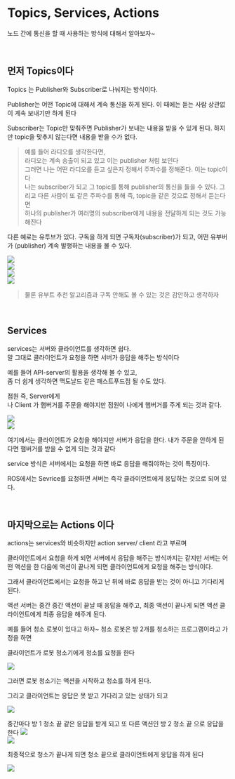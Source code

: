 # Topics, Services, Actions
노드 간에 통신을 할 때 사용하는 방식에 대해서 알아보자~

<br>

## 먼저 Topics이다
Topics 는 Publisher와 Subscriber로 나눠지는 방식이다. 

Publisher는 어떤 Topic에 대해서 계속 통신을 하게 된다. 이 때에는 듣는 사람 상관없이 계속 보내기만 하게 된다

Subscriber는 Topic만 맞춰주면 Publisher가 보내는 내용을 받을 수 있게 된다. 하지만 topic을 맞추지 않는다면
내용을 받을 수가 없다.

> 예를 들어 라디오를 생각한다면,   
라디오는 계속 송출이 되고 있고 이는 publisher 처럼 보인다  
그러면 나는 어떤 라디오를 듣고 싶은지 정해서 주파수를 정해준다. 이는 topic이다  
나는 subscriber가 되고 그 topic를 통해 publisher의 통신을 들을 수 있다.
그리고 다른 사람이 또 같은 주파수를 통해 즉, topic을 같은 것으로 정해서 듣는다면  
하나의 publisher가 여러명의 subscriber에게 내용을 전달하게 되는 것도 가능해진다

다른 예로는 유투브가 있다. 구독을 하게 되면 구독자(subscriber)가 되고, 어떤 유부버가 (publisher)
계속 발행하는 내용을 볼 수 있다.

<img src=0>
<br>
<img src=1>
<br>
<img src=2>
<br>
<img src=3>

> 물론 유부트 추천 알고리즘과 구독 안해도 볼 수 있는 것은 감안하고 생각하자

<br>

## Services
services는 서버와 클라이언트를 생각하면 쉽다.  
말 그대로 클라이언트가 요청을 하면 서버가 응답을 해주는 방식이다

예를 들어 API-server의 활용을 생각해 볼 수 있고,   
좀 더 쉽게 생각하면 맥도날드 같은 패스트푸드점 될 수도 있다.

점원 즉, Server에게    
나 Client 가 햄버거를 주문을 해야지만 점원이 나에게 햄버거를 주게 되는 것과 같다.

<img src=4>
<br>
<img src=5>
<br>

여기에서는 클라이언트가 요청을 해야지만 서버가 응답을 한다.
내가 주문을 안하게 된다면 햄버거를 받을 수 없게 되는 것과 같다

service 방식은 서버에서는 요청을 하면 바로 응답을 해줘야하는 것이 특징이다.

ROS에서는 Sevrice를 요청하면 서버는 즉각 클라이언트에게 응답하는 것으로 되어 있다.

<br>

## 마지막으로는 Actions 이다
actions는 services와 비슷하지만 action server/ client 라고 부르며

클라이언트에서 요청을 하게 되면 서버에서 응답을 해주는 방식까지는 같지만
서버는 어떤 액션을 한 다음에 액션이 끝나게 되면 클라이언트에게 요청을 해주는 방식이다.

그래서 클라이언트에서는 요청을 하고 난 뒤에 바로 응답을 받는 것이 아니고 기다리게 된다.

액션 서버는 중간 중간 액션이 끝날 때 응답을 해주고, 최종 액션이 끝나게 되면 
액션 클라이언트에게 최종 응답을 해주게 된다.

예를 들어 청소 로봇이 있다고 하자~ 청소 로봇은 방 2개를 청소하는 프로그램이라고 가정을 하면

클라이언트가 로봇 청소기에게 청소를 요청을 한다

<img src=6>
<br>

그러면 로봇 청소기는 액션을 시작하고 청소를 하게 된다.

그리고 클라이언트는 응답은 못 받고 기다리고 있는 상태가 되고 

<img src=7>
<br>


중간마다 방 1 청소 끝 같은 응답을 받게 되고 
또 다른 액션인 방 2 청소 끝 으로 응답을 한다
<img src=8>
<br>
<img src=9>
<br>

최종적으로 청소가 끝나게 되면 청소 끝으로 클라이언트에게 응답을 하게 된다

<img src=10>
<br>








